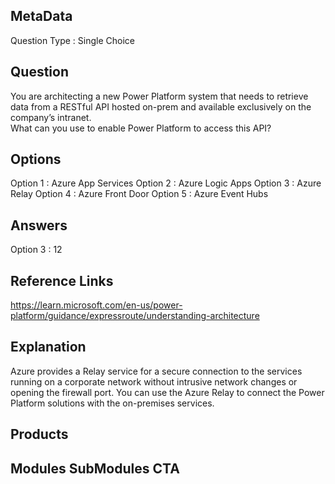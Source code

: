 ## MetaData
Question Type : Single Choice

## Question
You are architecting a new Power Platform system that needs to retrieve data from a RESTful API hosted on-prem and available exclusively on the company’s intranet.<br>What can you use to enable Power Platform to access this API? 

## Options
Option 1 : Azure App Services
Option 2 : Azure Logic Apps
Option 3 : Azure Relay
Option 4 : Azure Front Door
Option 5 : Azure Event Hubs

## Answers
Option 3 : 12

## Reference Links
https://learn.microsoft.com/en-us/power-platform/guidance/expressroute/understanding-architecture

## Explanation
Azure provides a Relay service for a secure connection to the services running on a corporate network without intrusive network changes or opening the firewall port. You can use the Azure Relay to connect the Power Platform solutions with the on-premises services.

## Products 


## Modules SubModules CTA 

